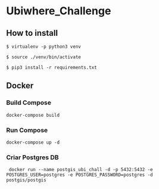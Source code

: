 # Ubiwhere_Challenge

## How to install

`$ virtualenv -p python3 venv`

`$ source ./venv/bin/activate`

`$ pip3 install -r requirements.txt`

## Docker

### Build Compose 
`docker-compose build`

### Run Compose
`docker-compose up -d`

### Criar Postgres DB

` docker run --name postgis_ubi_chall -d -p 5432:5432 -e POSTGRES_USER=postgres -e POSTGRES_PASSWORD=postgres -d postgis/postgis`
